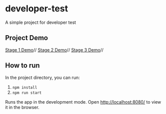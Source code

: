 # developer-test
 A simple project for developer test

## Project Demo

[Stage 1 Demo](https://www.loom.com)//
[Stage 2 Demo](https://www.loom.com)//
[Stage 3 Demo](https://www.loom.com)//

## How to run

In the project directory, you can run:

1. `npm install`
2. `npm run start`

Runs the app in the development mode.
Open [http://localhost:8080/](http://localhost:8080/) to view it in the browser.


